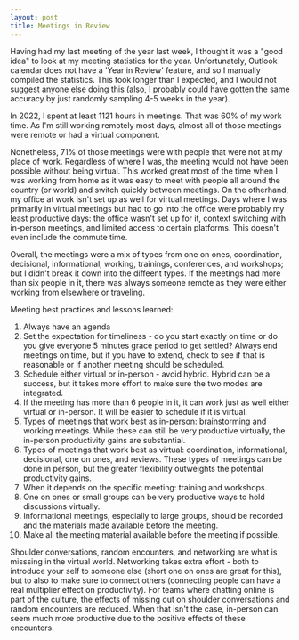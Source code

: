 ```yaml
---
layout: post
title: Meetings in Review
---
```


Having had my last meeting of the year last week, I thought it was a "good idea" to look at my meeting statistics for the year. Unfortunately, Outlook calendar does not have a 'Year in Review' feature, and so I manually compiled the statistics.  This took longer than I expected, and I would not suggest anyone else doing this (also, I probably could have gotten the same accuracy by just randomly sampling 4-5 weeks in the year).

In 2022, I spent at least 1121 hours in meetings.  That was 60% of my work time. As I'm still working remotely most days, almost all of those meetings were remote or had a virtual component.  

Nonetheless, 71% of those meetings were with people that were not at my place of work. Regardless of where I was, the meeting would not have been possible without being virtual.  This worked great most of the time when I was working from home as it was easy to meet with people all around the country (or world) and switch quickly between meetings.  On the otherhand, my office at work isn't set up as well for virtual meetings.  Days where I was primarily in virtual meetings but had to go into the office were probably my least productive days:  the office wasn't set up for it, context switching with in-person meetings, and limited access to certain platforms. This doesn't even include the commute time. 

Overall, the meetings were a mix of types from one on ones, coordination, decisional, informational, working, trainings, conferences, and workshops; but I didn't break it down into the diffeent types. If the meetings had more than six people in it, there was always someone remote as they were either working from elsewhere or traveling.  

Meeting best practices and lessons learned:

1. Always have an agenda
2. Set the expectation for timeliness - do you start exactly on time or do you give everyone 5 minutes grace period to get settled?  Always end meetings on time, but if you have to extend, check to see if that is reasonable or if another meeting should be scheduled.
3. Schedule either virtual or in-person - avoid hybrid.  Hybrid can be a success, but it takes more effort to make sure the two modes are integrated. 
4. If the meeting has more than 6 people in it, it can work just as well either virtual or in-person. It will be easier to schedule if it is virtual.  
5. Types of meetings that work best as in-person: brainstorming and working meetings. While these can still be very productive virtually, the in-person productivity gains are substantial.  
6. Types of meetings that work best as virtual:  coordination, informational, decisional, one on ones, and reviews.  These types of meetings can be done in person, but the greater flexibility outweights the potential productivity gains.    
7. When it depends on the specific meeting: training and workshops. 
8. One on ones or small groups can be very productive ways to hold discussions virtually. 
9. Informational meetings, especially to large groups, should be recorded and the materials made available before the meeting.  
10. Make all the meeting material available before the meeting if possible. 

Shoulder conversations, random encounters, and networking are what is misssing in the virtual world.  Networking takes extra effort - both to introduce your self to someone else (short one on ones are great for this), but to also to make sure to connect others (connecting people can have a real multiplier effect on productivity). For teams where chatting online is part of the culture, the effects of missing out on shoulder conversations and random encounters are reduced. When that isn't the case, in-person can seem much more productive due to the positive effects of these encounters. 
